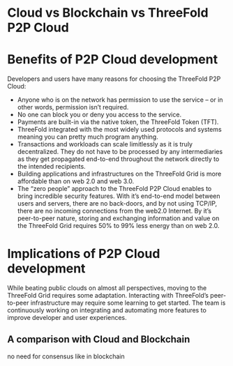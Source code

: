# Cloud vs Blockchain vs ThreeFold P2P Cloud 

# Benefits of P2P Cloud development 

Developers and users have many reasons for choosing the ThreeFold P2P Cloud:

- Anyone who is on the network has permission to use the service – or in other words, permission isn’t required.
- No one can block you or deny you access to the service.
- Payments are built-in via the native token, the ThreeFold Token (TFT).
- ThreeFold integrated with the most widely used protocols and systems meaning you can pretty much program anything.
- Transactions and workloads can scale limitlessly as it is truly decentralized. They do not have to be processed by any intermediaries as they get propagated end-to-end throughout the network directly to the intended recipients.
- Building applications and infrastructures on the ThreeFold Grid is more affordable than on web 2.0 and web 3.0.
- The “zero people” approach to the ThreeFold P2P Cloud enables to bring incredible security features. With it’s end-to-end model between users and servers, there are no back-doors, and by not using TCP/IP, there are no incoming connections from the web2.0 Internet.
By it’s peer-to-peer nature, storing and exchanging information and value on the ThreeFold Grid requires 50% to 99% less energy than on web 2.0.

# Implications of P2P Cloud development 

While beating public clouds on almost all perspectives, moving to the ThreeFold Grid requires some adaptation. Interacting with ThreeFold’s peer-to-peer infrastructure may require some learning to get started. The team is continuously working on integrating and automating more features to improve developer and user experiences.

## A comparison with Cloud and Blockchain


no need for consensus like in blockchain

